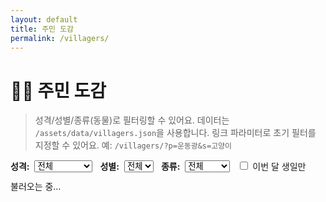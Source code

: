 ```yaml
---
layout: default
title: 주민 도감
permalink: /villagers/
---
```


# 🧑‍🌾 주민 도감

> 성격/성별/종류(동물)로 필터링할 수 있어요. 데이터는 `/assets/data/villagers.json`을 사용합니다.
> 링크 파라미터로 초기 필터를 지정할 수 있어요. 예: `/villagers/?p=운동광&s=고양이`

<div class="controls card" id="villagers-controls" style="display:flex;gap:12px;align-items:center;flex-wrap:wrap;margin:12px 0;">
  <div style="display:flex;gap:8px;align-items:center;">
    <strong>성격:</strong>
    <select id="personality-select" aria-label="성격 선택">
      <option value="">전체</option>
      <option value="먹보">먹보(남)</option>
      <option value="운동광">운동광(남)</option>
      <option value="무뚝뚝">무뚝뚝(남)</option>
      <option value="느끼함">느끼함(남)</option>
      <option value="친절함">친절함(여)</option>
      <option value="아이돌">아이돌(여)</option>
      <option value="성숙함">성숙함(여)</option>
      <option value="단순활발">단순활발(여)</option>
    </select>
  </div>
  <div style="display:flex;gap:8px;align-items:center;">
    <strong>성별:</strong>
    <select id="gender-select" aria-label="성별 선택">
      <option value="">전체</option>
      <option value="남성">남성</option>
      <option value="여성">여성</option>
    </select>
  </div>
  <div style="display:flex;gap:8px;align-items:center;">
    <strong>종류:</strong>
    <select id="species-select" aria-label="동물 종류 선택">
      <option value="">전체</option>
      <option>개</option><option>개구리</option><option>개미핥기</option><option>고릴라</option><option>고양이</option>
      <option>곰</option><option>꼬마곰</option><option>늑대</option><option>다람쥐</option><option>닭</option>
      <option>독수리</option><option>돼지</option><option>말</option><option>문어</option><option>사슴</option>
      <option>사자</option><option>새</option><option>생쥐</option><option>소</option><option>악어</option>
      <option>양</option><option>염소</option><option>오리</option><option>원숭이</option><option>캥거루</option>
      <option>코끼리</option><option>코뿔소</option><option>코알라</option><option>타조</option><option>토끼</option>
      <option>펭귄</option><option>하마</option><option>햄스터</option><option>호랑이</option>
    </select>
  </div>
  <div style="display:flex;gap:8px;align-items:center;">
    <label><input type="checkbox" id="birthday-this-month"> 이번 달 생일만</label>
  </div>
</div>

<div id="villagers-list" class="table-wrap card">불러오는 중…</div>

<script defer src="/assets/js/villagers.js"></script>
